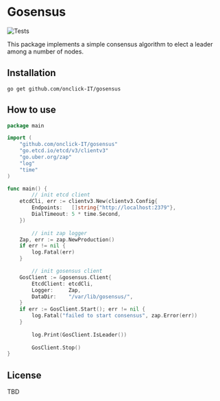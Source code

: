# Gosensus
![Tests](https://github.com/onclick-IT/gosensus/workflows/CI/badge.svg?branch=master)

This package implements a simple consensus algorithm to elect a leader among a number of nodes.

## Installation

```
go get github.com/onclick-IT/gosensus
```

## How to use

```go
package main

import (
    "github.com/onclick-IT/gosensus"
    "go.etcd.io/etcd/v3/clientv3"
    "go.uber.org/zap"
    "log"
    "time"
)

func main() { 
        // init etcd client 
	etcdCli, err := clientv3.New(clientv3.Config{
		Endpoints:   []string{"http://localhost:2379"},
		DialTimeout: 5 * time.Second,
	})
	
        // init zap logger
	Zap, err := zap.NewProduction()
	if err != nil {
		log.Fatal(err)
	}

        // init gosensus client
	GosClient := &gosensus.Client{
		EtcdClient: etcdCli,
		Logger:     Zap,
		DataDir:    "/var/lib/gosensus/",
	}
	if err := GosClient.Start(); err != nil {
		log.Fatal("failed to start consensus", zap.Error(err))
	}
	
        log.Print(GosClient.IsLeader())
	
        GosClient.Stop()
}

```

## License
TBD